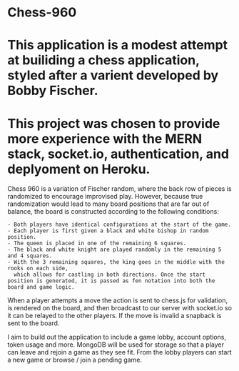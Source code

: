 # Chess-960

# This application is a modest attempt at builiding a chess application, styled after a varient developed by Bobby Fischer. 
# This project was chosen to provide more experience with the MERN stack, socket.io, authentication, and deplyoment on Heroku. 



 Chess 960 is a variation of Fischer random, where the back row of pieces is randomized to encourage improvised play.
 However, because true randomization would lead to many board positions that are far out of balance, the board is 
 constructed according to the following conditions:

    - Both players have identical configurations at the start of the game. 
    - Each player is first given a black and white bishop in random position.
    - The queen is placed in one of the remaining 6 squares.
    - The black and white knight are played randomly in the remaining 5 and 4 squares.
    - With the 3 remaining squares, the king goes in the middle with the rooks on each side,
      which allows for castling in both directions. Once the start position is generated, it is passed as fen notation into both the board and game logic. 

When a player attempts a move the action is sent to chess.js for validation, is rendered on the board, 
and then broadcast to our server with socket.io so it can be relayed to the other players. If the move is invalid a 
snapback is sent to the board. 

I aim to build out the application to include a game lobby, account options, token usage and more. 
MongoDB will be used for storage so that a player can leave and rejoin a game as they see fit. 
From the lobby players can start a new game or browse / join a pending game. 
